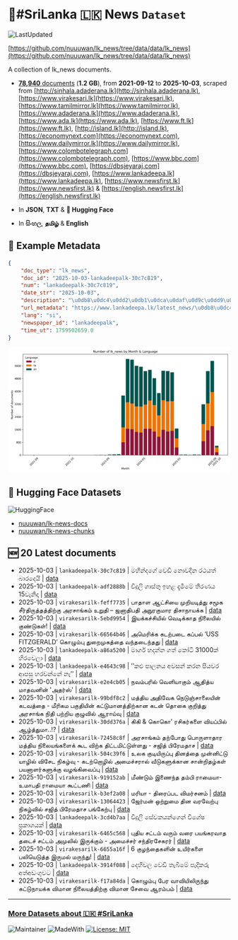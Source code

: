 # 📄#SriLanka 🇱🇰 News `Dataset`

![LastUpdated](https://img.shields.io/badge/last_updated-2025--10--03_21:19:32-green)

[https://github.com/nuuuwan/lk_news/tree/data/data/lk_news](https://github.com/nuuuwan/lk_news/tree/data/data/lk_news)

A collection of lk_news documents.

- [**78,940** documents](https://github.com/nuuuwan/lk_news/tree/data/data/lk_news) (**1.2 GB**), from **2021-09-12** to **2025-10-03**, scraped from [http://sinhala.adaderana.lk](http://sinhala.adaderana.lk), [https://www.virakesari.lk](https://www.virakesari.lk), [https://www.tamilmirror.lk](https://www.tamilmirror.lk), [https://www.adaderana.lk](https://www.adaderana.lk), [https://www.ada.lk](https://www.ada.lk), [https://www.ft.lk](https://www.ft.lk), [http://island.lk](http://island.lk), [https://economynext.com](https://economynext.com), [https://www.dailymirror.lk](https://www.dailymirror.lk), [https://www.colombotelegraph.com](https://www.colombotelegraph.com), [https://www.bbc.com](https://www.bbc.com), [https://dbsjeyaraj.com](https://dbsjeyaraj.com), [https://www.lankadeepa.lk](https://www.lankadeepa.lk), [https://www.newsfirst.lk](https://www.newsfirst.lk) & [https://english.newsfirst.lk](https://english.newsfirst.lk)

- In **JSON**, **TXT** & **🤗 Hugging Face**

- In **සිංහල**, **தமிழ்** & **English**

## 📝 Example Metadata

```json
{
    "doc_type": "lk_news",
    "doc_id": "2025-10-03-lankadeepalk-30c7c819",
    "num": "lankadeepalk-30c7c819",
    "date_str": "2025-10-03",
    "description": "\u0db8\u0dc4\u0dd2\u0db1\u0dca\u0daf\u0d9c\u0dd9\u0dca \u0dc0\u0dd9\u0da9\u0dd2 \u0db1\u0ddc\u0dc0\u0daf\u0dd2\u0db1 \u0dbb\u0dae\u0dba\u0dad\u0dca \u0db6\u0dcf\u0dbb\u0daf\u0dd9\u0dba\u0dd2",
    "url_metadata": "https://www.lankadeepa.lk/latest_news/\u0db8\u0dc4\u0db1\u0daf\u0d9c-\u0dc0\u0da9-\u0db1\u0dc0\u0daf\u0db1-\u0dbb\u0dae\u0dba\u0dad-\u0db6\u0dbb\u0daf\u0dba/1-680715",
    "lang": "si",
    "newspaper_id": "lankadeepalk",
    "time_ut": 1759502659.0
}
```

![Chart](https://raw.githubusercontent.com/nuuuwan/lk_news/refs/heads/data/data/lk_news/docs_by_month_and_lang.png)

## 🤗 Hugging Face Datasets

![HuggingFace](https://img.shields.io/badge/-HuggingFace-FDEE21?style=for-the-badge&logo=HuggingFace)

- [nuuuwan/lk-news-docs](https://huggingface.co/datasets/nuuuwan/lk-news-docs)
- [nuuuwan/lk-news-chunks](https://huggingface.co/datasets/nuuuwan/lk-news-chunks)

## 🆕 20 Latest documents

- 2025-10-03 | `lankadeepalk-30c7c819` | මහින්දගේ වෙඩි නොවදින රථයත් බාරදෙයි | [data](https://github.com/nuuuwan/lk_news/tree/data/data/lk_news/2020s/2025/2025-10-03-lankadeepalk-30c7c819)
- 2025-10-03 | `lankadeepalk-adf2888b` | විදුලි ගාස්තු ඉහළ දැමීමේ තීරණය 15වැනිදා | [data](https://github.com/nuuuwan/lk_news/tree/data/data/lk_news/2020s/2025/2025-10-03-lankadeepalk-adf2888b)
- 2025-10-03 | `virakesarilk-feff7735` | பாதாள ஆட்சியை முறியடித்து சமூக சீர்திருத்தத்திற்கு அரசாங்கம் உறுதி – ஜனாதிபதி அநுரகுமார திசாநாயக்க | [data](https://github.com/nuuuwan/lk_news/tree/data/data/lk_news/2020s/2025/2025-10-03-virakesarilk-feff7735)
- 2025-10-03 | `virakesarilk-5ebd9954` | இயக்கச்சியில் வெடிக்காத நிலையில் குண்டுகள்! | [data](https://github.com/nuuuwan/lk_news/tree/data/data/lk_news/2020s/2025/2025-10-03-virakesarilk-5ebd9954)
- 2025-10-03 | `virakesarilk-66564b46` | அமெரிக்க கடற்படை கப்பல் ‘USS FITZGERALD’ கொழும்பு துறைமுகத்தை வந்தடைந்தது | [data](https://github.com/nuuuwan/lk_news/tree/data/data/lk_news/2020s/2025/2025-10-03-virakesarilk-66564b46)
- 2025-10-03 | `lankadeepalk-a86a5200` | මාර්ග හදන්න ගත් කෝටි 31000ක් හිරවෙලා | [data](https://github.com/nuuuwan/lk_news/tree/data/data/lk_news/2020s/2025/2025-10-03-lankadeepalk-a86a5200)
- 2025-10-03 | `lankadeepalk-e4643c98` | ’’කළු පාලනය අවසන් කරන පියවර ආපසු හරවන්නේ නෑ’’ | [data](https://github.com/nuuuwan/lk_news/tree/data/data/lk_news/2020s/2025/2025-10-03-lankadeepalk-e4643c98)
- 2025-10-03 | `virakesarilk-e2e4cb05` | நவம்பரில் வெளியாகும் ஆதித்ய மாதவனின் 'அதர்ஸ்' | [data](https://github.com/nuuuwan/lk_news/tree/data/data/lk_news/2020s/2025/2025-10-03-virakesarilk-e2e4cb05)
- 2025-10-03 | `virakesarilk-99bdf8c2` | மத்திய அதிவேக நெடுஞ்சாலையின் கடவத்தை - மீரிகம பகுதியின் கட்டுமானத்திற்கான கடன் தொகை குறித்து அரசாங்க நிதி பற்றிய குழுவில் ஆராய்வு | [data](https://github.com/nuuuwan/lk_news/tree/data/data/lk_news/2020s/2025/2025-10-03-virakesarilk-99bdf8c2)
- 2025-10-03 | `virakesarilk-30dd376a` | கிகி & கொகொ' ரசிகர்களை வியப்பில் ஆழ்த்துமா..!? | [data](https://github.com/nuuuwan/lk_news/tree/data/data/lk_news/2020s/2025/2025-10-03-virakesarilk-30dd376a)
- 2025-10-03 | `virakesarilk-72458c8f` | அரசாங்கம் தற்போது பொருளாதார மத்திய நிலையங்களைக் கூட விற்க திட்டமிட்டுள்ளது - சஜித் பிரேமதாச | [data](https://github.com/nuuuwan/lk_news/tree/data/data/lk_news/2020s/2025/2025-10-03-virakesarilk-72458c8f)
- 2025-10-03 | `virakesarilk-504c39f6` | உலக குடியிருப்பு தினத்தை முன்னிட்டு யாழில் விசேட நிகழ்வு - கடற்றொழில் அமைச்சரால் வீடுகளுக்கான சான்றிதழ்கள் பயனாளர்களுக்கு வழங்கிவைப்பு | [data](https://github.com/nuuuwan/lk_news/tree/data/data/lk_news/2020s/2025/2025-10-03-virakesarilk-504c39f6)
- 2025-10-03 | `virakesarilk-919152ab` | மீண்டும் இணைந்த தம்பி ராமையா-  உமாபதி ராமையா கூட்டணி | [data](https://github.com/nuuuwan/lk_news/tree/data/data/lk_news/2020s/2025/2025-10-03-virakesarilk-919152ab)
- 2025-10-03 | `virakesarilk-b3ef2a08` | மரியா - திரைப்பட விமர்சனம் | [data](https://github.com/nuuuwan/lk_news/tree/data/data/lk_news/2020s/2025/2025-10-03-virakesarilk-b3ef2a08)
- 2025-10-03 | `virakesarilk-13064423` | ஜேர்மன் ஒற்றுமை தின வரவேற்பு நிகழ்வில் சஜித் பிரேமதாச பங்கேற்பு | [data](https://github.com/nuuuwan/lk_news/tree/data/data/lk_news/2020s/2025/2025-10-03-virakesarilk-13064423)
- 2025-10-03 | `lankadeepalk-3cd4b7aa` | විදුලි සේවකයන්ගෙන් විශේෂ ප්‍රකාශයක් | [data](https://github.com/nuuuwan/lk_news/tree/data/data/lk_news/2020s/2025/2025-10-03-lankadeepalk-3cd4b7aa)
- 2025-10-03 | `virakesarilk-6465c568` | புதிய சட்டம் வரும் வரை பயங்கரவாத தடைச் சட்டம் அமுலில் இருக்கும் - அமைச்சர் சந்திரசேகரர் | [data](https://github.com/nuuuwan/lk_news/tree/data/data/lk_news/2020s/2025/2025-10-03-virakesarilk-6465c568)
- 2025-10-03 | `virakesarilk-6655a16f` | 6 குழந்தைகளின் உயிர்களை பலியெடுத்த இருமல் மருந்து! | [data](https://github.com/nuuuwan/lk_news/tree/data/data/lk_news/2020s/2025/2025-10-03-virakesarilk-6655a16f)
- 2025-10-03 | `lankadeepalk-3914f088` | දෙහිවල වෙඩි තැබීමේ පැදිකරු අත්අඩංගුවට | [data](https://github.com/nuuuwan/lk_news/tree/data/data/lk_news/2020s/2025/2025-10-03-lankadeepalk-3914f088)
- 2025-10-03 | `virakesarilk-f17a84da` | கொழும்பு பேர வாவியிலிருந்து கட்டுநாயக்க விமான நிலையத்திற்கு விமான சேவை ஆரம்பம் | [data](https://github.com/nuuuwan/lk_news/tree/data/data/lk_news/2020s/2025/2025-10-03-virakesarilk-f17a84da)

---

### [More Datasets about 🇱🇰 #SriLanka](https://github.com/nuuuwan/lk_datasets)

![Maintainer](https://img.shields.io/badge/maintainer-nuuuwan-red)
![MadeWith](https://img.shields.io/badge/made_with-python-blue)
[![License: MIT](https://img.shields.io/badge/License-MIT-yellow.svg)](https://opensource.org/licenses/MIT)
